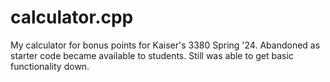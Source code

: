 # calculator.cpp
My calculator for bonus points for Kaiser's 3380 Spring '24. Abandoned as starter code became available to students. Still was able to get basic functionality down. 
